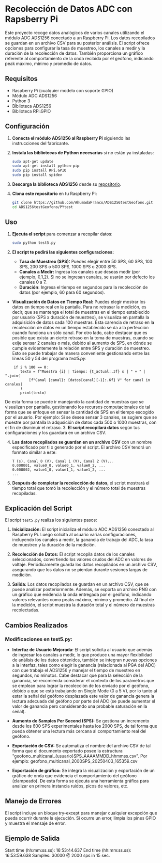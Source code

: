 # Recolección de Datos ADC con Rapsberry Pi
Este proyecto recoge datos analógicos de varios canales utilizando el módulo ADC ADS1256 conectado a un Raspberry Pi. Los datos recopilados se guardan en un archivo CSV para su posterior análisis. El script ofrece opciones para configurar la tasa de muestreo, los canales a medir y la duración de la recolección de datos. También proporciona un gráfico referente al comportamiento de la onda recibida por el geófono, indicando peak máximo, mínimo y promedio de datos.

## Requisitos

- Raspberry Pi (cualquier modelo con soporte GPIO)
- Módulo ADC ADS1256
- Python 3
- Biblioteca ADS1256
- Biblioteca RPi.GPIO

## Configuración

1. **Conecta el módulo ADS1256 al Raspberry Pi** siguiendo las instrucciones del fabricante.

2. **Instala las bibliotecas de Python necesarias** si no están ya instaladas:
    ```bash
    sudo apt-get update
    sudo apt-get install python-pip
    sudo pip install RPi.GPIO
    sudo pip install spidev
    ```

3. **Descarga la biblioteca ADS1256** desde su [repositorio](https://github.com/AhumadaFranco/ADS1256testGeofono.git).

4. **Clona este repositorio** en tu Raspberry Pi:
    ```bash
    git clone https://github.com/AhumadaFranco/ADS1256testGeofono.git
    cd ADS1256testGeofono/PYtest
    ```

## Uso

1. **Ejecuta el script** para comenzar a recopilar datos:
    ```bash
    sudo python test5.py
    ```

2. **El script te pedirá las siguientes configuraciones:**
   - **Tasa de Muestreo (SPS):** Puedes elegir entre 50 SPS, 60 SPS, 100 SPS, 200 SPS o 500 SPS, 1000 SPS o 2000 SPS.
   - **Canales a Medir:** Ingresa los canales que deseas medir (por ejemplo, 0,1,2). Si no se ingresan canales, se usarán por defecto los canales 0 a 7.
   - **Duración:** Ingresa el tiempo en segundos para la recolección de datos (por ejemplo, 60 para 60 segundos).

  - **Visualización de Datos en Tiempo Real:** Puedes elegir mostrar los datos en tiempo real en la pantalla. Para no retrasar la medición, es decir, que se mantenga el total de muestras en el tiempo establecido por usuario (SPS x duración de muestreo), se visualiza en pantalla la adquisición de datos cada 100 muestras. Esta carencia de retraso en la recolección de datos en un tiempo establecido se da a la perfección cuando funciona un sólo canal. Por otro lado, cabe destacar que es posible que exista un cierto retraso en la toma de muestras, cuando se exije sensar 2 canales o más, debido al aumento de SPS, en dónde se cumple evidentemente la relación entre SPS y duración de muestreo. Esto se puede trabajar de manera conveniente gestionando entre las líneas 50 y 54 del programa *test5.py*:
 ```
     if i % 100 == 0:
        texto = f"Muestra {i} | Tiempo: {t_actual:.3f} s | " + " | ".join(
            [f"Canal {canal}: {datos[canal][-1]:.6f} V" for canal in canales]
        )
        print(texto)

 ```
De esta forma se puede ir manejando la cantidad de muestras que se visualizan por pantalla, gestionando los recursos computacionales de tal forma que se enfoque en sensar la cantidad de SPS en el tiempo escogido por el usuario. Por ejemplo: Si se desea sensar 3 canales, se sugiere que se muestre por pantalla la adqusición de datos cada 500 o 1000 muestras, con el fin de disminuir el retraso.
3. **El script recopilará datos** según tus configuraciones y los guardará en un archivo CSV.

4. **Los datos recopilados se guardan en un archivo CSV** con un nombre especificado por ti o generado por el script. El archivo CSV tendrá un formato similar a este:
    ```
    T (s), Canal 0 (V), Canal 1 (V), Canal 2 (V)...
    0.000001, value0_0, value0_1, value0_2, ...
    0.000002, value1_0, value1_1, value1_2, ...
    ...
    ```

5. **Después de completar la recolección de datos**, el script mostrará el tiempo total que tomó la recolección y el número total de muestras recopiladas.

## Explicación del Script
El script `test5.py` realiza los siguientes pasos:

1. **Inicialización:** El script inicializa el módulo ADC ADS1256 conectado al Raspberry Pi. Luego solicita al usuario varias configuraciones, incluyendo los canales a medir, la ganancia de trabajo del ADC, la tasa de muestreo y la duración de la medición.

2. **Recolección de Datos:** El script recopila datos de los canales seleccionados, convirtiendo los valores crudos del ADC en valores de voltaje. Periódicamente guarda los datos recopilados en un archivo CSV, asegurando que los datos no se pierdan durante sesiones largas de medición.

3. **Salida:** Los datos recopilados se guardan en un archivo CSV, que se puede analizar posteriormente. Además, se exporta un archivo PNG con un gráfico que evidencia la onda entregada por el geófono, indicando valores relevantes como peaks máximo, mínimo y promedio. Al final de la medición, el script muestra la duración total y el número de muestras recolectadas.

## **Cambios Realizados**


### **Modificaciones en test5.py:**

- **Interfaz de Usuario Mejorada:** El script solicita al usuario que además de ingresar los canales a medir, lo que produce una mayor flexibilidad de análisis de los datos obtenidos, también se integran nuevas opciones a la interfaz, tales como elegir la ganancia (relacionada al PGA del ADC) con que trabaja el ADS1256 y manejar el tiempo de muestreo en segundos, no minutos. Cabe destacar que para la selección de la ganancia, se recomienda considerar el contexto de los parámetros que se emplean para lograr la recolección de los enviado por el geófono, debido a que se está trabajando en Single Mode (0 a 5 V), por lo tanto al estar la señal del geófono desplazada este valor de ganancia genera la lectura adecuada del geófono por parte del ADC (se puede aumentar el valor de ganancia pero considerando una probable saturación en la señal).
  
-  **Aumento de Samples Per Second (SPS):** Se gestiona un incremento desde los 600 SPS experimentales hasta los 2000 SPS, de tal forma que pueda obtener una lectura más cercana al comportamiento real del geófono.
  
- **Exportación de CSV:** Se automatiza el nombre del archivo CSV de tal forma que el documento exportado posee la estructura "geofono_multicanal_{usuario}SPS_AAAAMMDD_hhmmss.csv".
Por ejemplo: geofono_multicanal_2000SPS_20250403_165359.csv

- **Exportación de gráfico:** Se integra la visualización y exportación de un gráfico de onda que evidencia el comportamiento del geófono (clampeado). De esta forma se ejecuta una herramienta gráfica para analizar en primera instancia ruidos, picos de valores, etc.

## Manejo de Errores

El script incluye un bloque try-except para manejar cualquier excepción que pueda ocurrir durante la ejecución. Si ocurre un error, limpia los pines GPIO y muestra el mensaje de error.

## Ejemplo de Salida
Start time (hh:mm:ss.ss): 16:53:44.637
End time (hh:mm:ss.ss): 16:53:59.638
Samples: 30000 @ 2000 sps in 15 sec.

